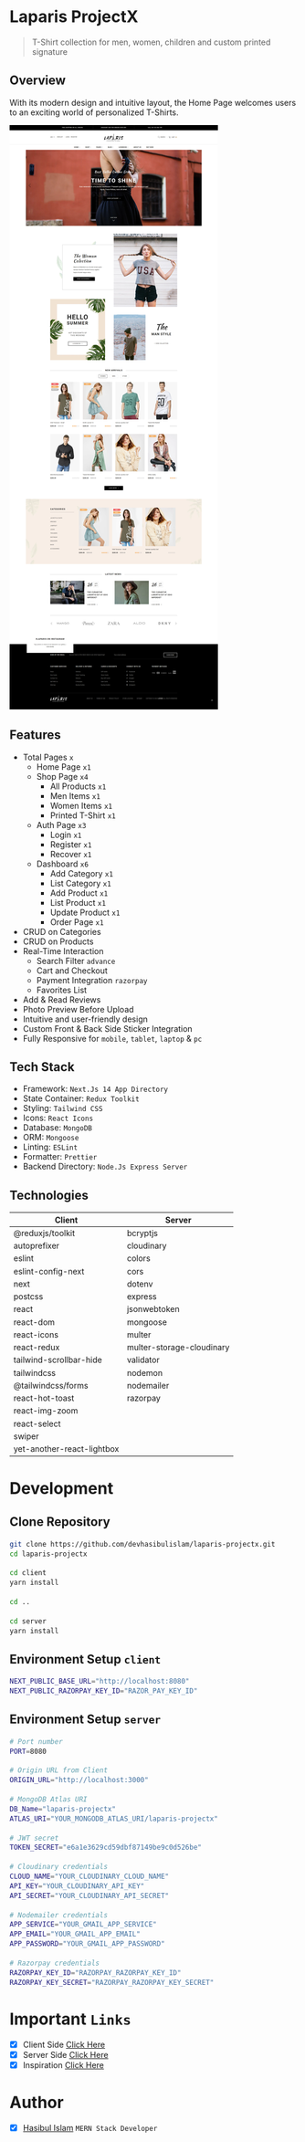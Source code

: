 # Laparis ProjectX

> T-Shirt collection for men, women, children and custom printed signature

## Overview

With its modern design and intuitive layout, the Home Page welcomes users to an exciting world of personalized T-Shirts.

![Overview](https://github.com/devhasibulislam/laparis-projectx/blob/master/client/public/overview.png?raw=true)

## Features

- Total Pages `x`
  - Home Page `x1`
  - Shop Page `x4`
    - All Products `x1`
    - Men Items `x1`
    - Women Items `x1`
    - Printed T-Shirt `x1`
  - Auth Page `x3`
    - Login `x1`
    - Register `x1`
    - Recover `x1`
  - Dashboard `x6`
    - Add Category `x1`
    - List Category `x1`
    - Add Product `x1`
    - List Product `x1`
    - Update Product `x1`
    - Order Page `x1`
- CRUD on Categories
- CRUD on Products
- Real-Time Interaction
  - Search Filter `advance`
  - Cart and Checkout
  - Payment Integration `razorpay`
  - Favorites List
- Add & Read Reviews
- Photo Preview Before Upload
- Intuitive and user-friendly design
- Custom Front & Back Side Sticker Integration
- Fully Responsive for `mobile`, `tablet`, `laptop` & `pc`

## Tech Stack

- Framework: `Next.Js 14 App Directory`
- State Container: `Redux Toolkit`
- Styling: `Tailwind CSS`
- Icons: `React Icons`
- Database: `MongoDB`
- ORM: `Mongoose`
- Linting: `ESLint`
- Formatter: `Prettier`
- Backend Directory: `Node.Js Express Server`

## Technologies

| Client                     | Server                    |
| -------------------------- | ------------------------- |
| @reduxjs/toolkit           | bcryptjs                  |
| autoprefixer               | cloudinary                |
| eslint                     | colors                    |
| eslint-config-next         | cors                      |
| next                       | dotenv                    |
| postcss                    | express                   |
| react                      | jsonwebtoken              |
| react-dom                  | mongoose                  |
| react-icons                | multer                    |
| react-redux                | multer-storage-cloudinary |
| tailwind-scrollbar-hide    | validator                 |
| tailwindcss                | nodemon                   |
| @tailwindcss/forms         | nodemailer                |
| react-hot-toast            | razorpay                  |
| react-img-zoom             |                           |
| react-select               |                           |
| swiper                     |                           |
| yet-another-react-lightbox |                           |

# Development

## Clone Repository

```bash
git clone https://github.com/devhasibulislam/laparis-projectx.git
cd laparis-projectx

cd client
yarn install

cd ..

cd server
yarn install
```

## Environment Setup `client`

```bash
NEXT_PUBLIC_BASE_URL="http://localhost:8080"
NEXT_PUBLIC_RAZORPAY_KEY_ID="RAZOR_PAY_KEY_ID"
```

## Environment Setup `server`

```bash
# Port number
PORT=8080

# Origin URL from Client
ORIGIN_URL="http://localhost:3000"

# MongoDB Atlas URI
DB_Name="laparis-projectx"
ATLAS_URI="YOUR_MONGODB_ATLAS_URI/laparis-projectx"

# JWT secret
TOKEN_SECRET="e6a1e3629cd59dbf87149be9c0d526be"

# Cloudinary credentials
CLOUD_NAME="YOUR_CLOUDINARY_CLOUD_NAME"
API_KEY="YOUR_CLOUDINARY_API_KEY"
API_SECRET="YOUR_CLOUDINARY_API_SECRET"

# Nodemailer credentials
APP_SERVICE="YOUR_GMAIL_APP_SERVICE"
APP_EMAIL="YOUR_GMAIL_APP_EMAIL"
APP_PASSWORD="YOUR_GMAIL_APP_PASSWORD"

# Razorpay credentials
RAZORPAY_KEY_ID="RAZORPAY_RAZORPAY_KEY_ID"
RAZORPAY_KEY_SECRET="RAZORPAY_RAZORPAY_KEY_SECRET"
```

# Important `Links`

- [x] Client Side [Click Here](https://laparis-projectx-csr.vercel.app)
- [x] Server Side [Click Here](https://laparis-projectx-ssr.vercel.app)
- [x] Inspiration [Click Here](https://cs-laparis.myshopify.com)

# Author

- [x] [Hasibul Islam](https://bento.me/devhasibulislam) `MERN Stack Developer`
